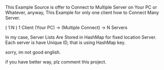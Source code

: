 This Example Source is offer to Connect to Multiple Server on Your PC or Whatever,
anyway, This Example for only one client how to Connect Many Server.

( 1:N )
1 Client (Your PC) -> (Multiple Connect) -> N Servers 

In my case, Server Lists Are Stored in HashMap for fixed location Server. 
Each server is have Unique ID, that is using HashMap key.

sorry, im not good english.

if you have better way, plz comment this project.
